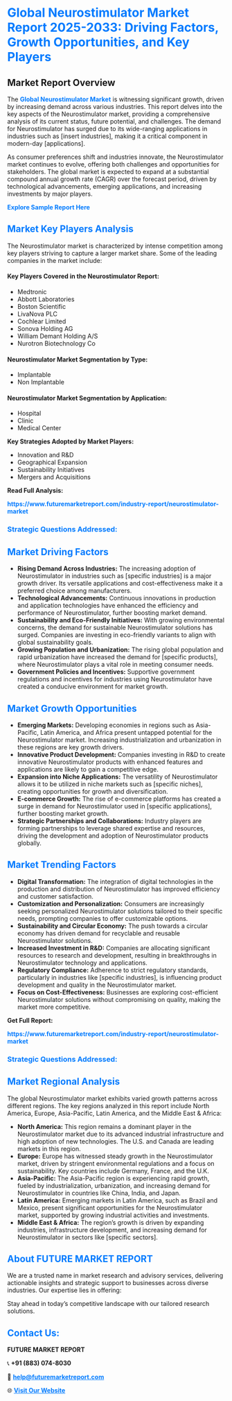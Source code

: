 <h1 style="color: #007BFF;">Global Neurostimulator Market Report 2025-2033: Driving Factors, Growth Opportunities, and Key Players</h1>

<section id="overview">
<h2>Market Report Overview</h2>
<p>The <a href="https://www.futuremarketreport.com/industry-report/neurostimulator-market" style="color: #007BFF; text-decoration: none;"><strong>Global Neurostimulator Market</strong></a> is witnessing significant growth, driven by increasing demand across various industries. This report delves into the key aspects of the Neurostimulator market, providing a comprehensive analysis of its current status, future potential, and challenges. The demand for Neurostimulator has surged due to its wide-ranging applications in industries such as [insert industries], making it a critical component in modern-day [applications].</p>
<p>As consumer preferences shift and industries innovate, the Neurostimulator market continues to evolve, offering both challenges and opportunities for stakeholders. The global market is expected to expand at a substantial compound annual growth rate (CAGR) over the forecast period, driven by technological advancements, emerging applications, and increasing investments by major players.</p>
</section>

<section id="overview">
<p><a href="https://www.futuremarketreport.com/request-sample/reportId=97368" style="color: #007BFF; text-decoration: none;"><strong>Explore Sample Report Here</strong></a></p>
</section>

<section id="key-players">
<h2 style="color: #007BFF;">Market Key Players Analysis</h2>
<p>The Neurostimulator market is characterized by intense competition among key players striving to capture a larger market share. Some of the leading companies in the market include:</p>
<h4>Key Players Covered in the Neurostimulator Report:</h4>
<ul><li>Medtronic</li><li>Abbott Laboratories</li><li>Boston Scientific</li><li>LivaNova PLC</li><li>Cochlear Limited</li><li>Sonova Holding AG</li><li>William Demant Holding A/S</li><li>Nurotron Biotechnology Co</li></ul>
<h4>Neurostimulator Market Segmentation by Type:</h4>
<ul><li>Implantable</li><li>Non Implantable</li></ul>

<h4>Neurostimulator Market Segmentation by Application:</h4>
<ul><li>Hospital</li><li>Clinic</li><li>Medical Center</li></ul>
<p><strong>Key Strategies Adopted by Market Players:</strong></p>
<ul>
<li>Innovation and R&D</li>
<li>Geographical Expansion</li>
<li>Sustainability Initiatives</li>
<li>Mergers and Acquisitions</li>
</ul>
</section>

<section>
<p><strong>Read Full Analysis: </strong></p><a href="https://www.futuremarketreport.com/industry-report/neurostimulator-market" style="color: #007BFF; text-decoration: none;"><strong>https://www.futuremarketreport.com/industry-report/neurostimulator-market</strong></a>
<h3 style="color: #007BFF;">Strategic Questions Addressed:</h3>
</section>

<section id="driving-factors">
<h2 style="color: #007BFF;">Market Driving Factors</h2>
<ul>
<li><strong>Rising Demand Across Industries:</strong> The increasing adoption of Neurostimulator in industries such as [specific industries] is a major growth driver. Its versatile applications and cost-effectiveness make it a preferred choice among manufacturers.</li>
<li><strong>Technological Advancements:</strong> Continuous innovations in production and application technologies have enhanced the efficiency and performance of Neurostimulator, further boosting market demand.</li>
<li><strong>Sustainability and Eco-Friendly Initiatives:</strong> With growing environmental concerns, the demand for sustainable Neurostimulator solutions has surged. Companies are investing in eco-friendly variants to align with global sustainability goals.</li>
<li><strong>Growing Population and Urbanization:</strong> The rising global population and rapid urbanization have increased the demand for [specific products], where Neurostimulator plays a vital role in meeting consumer needs.</li>
<li><strong>Government Policies and Incentives:</strong> Supportive government regulations and incentives for industries using Neurostimulator have created a conducive environment for market growth.</li>
</ul>
</section>

<section id="growth-opportunities">
<h2 style="color: #007BFF;">Market Growth Opportunities</h2>
<ul>
<li><strong>Emerging Markets:</strong> Developing economies in regions such as Asia-Pacific, Latin America, and Africa present untapped potential for the Neurostimulator market. Increasing industrialization and urbanization in these regions are key growth drivers.</li>
<li><strong>Innovative Product Development:</strong> Companies investing in R&D to create innovative Neurostimulator products with enhanced features and applications are likely to gain a competitive edge.</li>
<li><strong>Expansion into Niche Applications:</strong> The versatility of Neurostimulator allows it to be utilized in niche markets such as [specific niches], creating opportunities for growth and diversification.</li>
<li><strong>E-commerce Growth:</strong> The rise of e-commerce platforms has created a surge in demand for Neurostimulator used in [specific applications], further boosting market growth.</li>
<li><strong>Strategic Partnerships and Collaborations:</strong> Industry players are forming partnerships to leverage shared expertise and resources, driving the development and adoption of Neurostimulator products globally.</li>
</ul>
</section>

<section id="trending-factors">
<h2 style="color: #007BFF;">Market Trending Factors</h2>
<ul>
<li><strong>Digital Transformation:</strong> The integration of digital technologies in the production and distribution of Neurostimulator has improved efficiency and customer satisfaction.</li>
<li><strong>Customization and Personalization:</strong> Consumers are increasingly seeking personalized Neurostimulator solutions tailored to their specific needs, prompting companies to offer customizable options.</li>
<li><strong>Sustainability and Circular Economy:</strong> The push towards a circular economy has driven demand for recyclable and reusable Neurostimulator solutions.</li>
<li><strong>Increased Investment in R&D:</strong> Companies are allocating significant resources to research and development, resulting in breakthroughs in Neurostimulator technology and applications.</li>
<li><strong>Regulatory Compliance:</strong> Adherence to strict regulatory standards, particularly in industries like [specific industries], is influencing product development and quality in the Neurostimulator market.</li>
<li><strong>Focus on Cost-Effectiveness:</strong> Businesses are exploring cost-efficient Neurostimulator solutions without compromising on quality, making the market more competitive.</li>
</ul>
</section>

<section>
<p><strong>Get Full Report: </strong></p><a href="https://www.futuremarketreport.com/industry-report/neurostimulator-market" style="color: #007BFF; text-decoration: none;"><strong>https://www.futuremarketreport.com/industry-report/neurostimulator-market</strong></a>
<h3 style="color: #007BFF;">Strategic Questions Addressed:</h3>
</section>


<section id="regional-analysis">
<h2 style="color: #007BFF;">Market Regional Analysis</h2>
<p>The global Neurostimulator market exhibits varied growth patterns across different regions. The key regions analyzed in this report include North America, Europe, Asia-Pacific, Latin America, and the Middle East & Africa:</p>
<ul>
<li><strong>North America:</strong> This region remains a dominant player in the Neurostimulator market due to its advanced industrial infrastructure and high adoption of new technologies. The U.S. and Canada are leading markets in this region.</li>
<li><strong>Europe:</strong> Europe has witnessed steady growth in the Neurostimulator market, driven by stringent environmental regulations and a focus on sustainability. Key countries include Germany, France, and the U.K.</li>
<li><strong>Asia-Pacific:</strong> The Asia-Pacific region is experiencing rapid growth, fueled by industrialization, urbanization, and increasing demand for Neurostimulator in countries like China, India, and Japan.</li>
<li><strong>Latin America:</strong> Emerging markets in Latin America, such as Brazil and Mexico, present significant opportunities for the Neurostimulator market, supported by growing industrial activities and investments.</li>
<li><strong>Middle East & Africa:</strong> The region’s growth is driven by expanding industries, infrastructure development, and increasing demand for Neurostimulator in sectors like [specific sectors].</li>
</ul>
</section>

<footer>
<h2 style="color: #007BFF;">About FUTURE MARKET REPORT</h2>
<p>We are a trusted name in market research and advisory services, delivering actionable insights and strategic support to businesses across diverse industries. Our expertise lies in offering:</p>

<p>Stay ahead in today’s competitive landscape with our tailored research solutions.</p>

<h2 style="color: #007BFF;">Contact Us:</h2>
<p><strong>FUTURE MARKET REPORT</strong></p>
<p>📞 <strong>+91 (883) 074-8030</strong></p>
<p>📧 <strong><a href="mailto:help@futuremarketreport.com" style="color: #007BFF;">help@futuremarketreport.com</a></strong></p>
<p>🌐 <strong><a href="https://www.futuremarketreport.com/" style="color: #007BFF;">Visit Our Website</a></strong></p>
</footer>